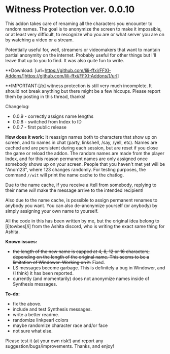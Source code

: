 # Witness Protection ver. 0.0.10

This addon takes care of renaming all the characters you encounter to random names. The goal is to anonymize the screen to make it impossible, or at least very difficult, to recognize who you are or what server you are on by watching a video or a stream.

Potentially useful for, well, streamers or videomakers that want to mantain partial anonymity on the internet. Probably useful for other things but I'll leave that up to you to find. It was also quite fun to write.

**Download:
[url=https://github.com/lili-ffxi/FFXI-Addons/]https://github.com/lili-ffxi/FFXI-Addons/[/url]

**IMPORTANT:[/b] witness protection is still very much incomplete. It should not break anything but there might be a few hiccups. Please report them by posting in this thread, thanks!

Changelog:
- 0.0.9 - correctly assigns name lengths
- 0.0.8 - switched from Index to ID
- 0.0.7 - first public release

**How does it work:**
It reassign names both to characters that show up on screen, and to names in chat (party, linkshell, /say, /yell, etc). Names are cached and are persistent during each session, but are reset if you close the game or reload the addon. 
The random names are made from the player Index, and for this reason permanent names are only assigned once somebody shows up on your screen. People that you haven't met yet will be "Anon123", where 123 changes randomly.
For testing purposes, the command `//wit` will print the name cache to the chatlog.

Due to the name cache, if you receive a /tell from somebody, replying to their name *will* make the message arrive to the intended recipient!

Also due to the name cache, is possible to assign permanent renames to anybody you want. You can also de-anonymize yourself (or anybody) by simply assigning your own name to yourself.

All the code in this has been written by me, but the original idea belong to [i]towbes[/i] from the Ashita discord, who is writing the exact same thing for Ashita.

**Known issues:**  
- ~~the length of the new name is capped at 4, 8, 12 or 16 characters, depending on the length of the original name. This seems to be a limitation of Windower. Working on it.~~ Fixed.  
- LS messages become garbage. This is definitely a bug in Windower, and (I think) it has been reported.  
- currently (and momentarily) does not anonymize names inside of Synthesis messages.  

**To-do:**
- fix the above.  
- include and test Synthesis messages.  
- write a better readme.  
- randomize linkpearl colors  
- maybe randomize character race and/or face  
- not sure what else.  

Please test it (at your own risk!) and report any suggestion/bugs/improvements. Thanks, and enjoy!
